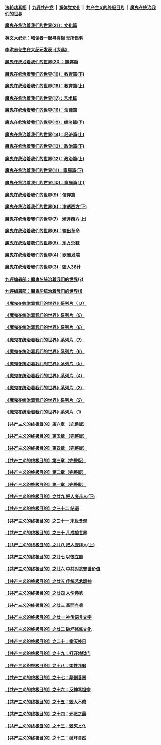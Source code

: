 

####  [法轮功真相](../../../../basic/blob/master/README.md?t=01130931) &nbsp;|&nbsp; [九评共产党](../../../../9ping.md/blob/master/README.md?t=01130931) &nbsp;|&nbsp; [解体党文化](../../../../jtdwh.md/blob/master/README.md?t=01130931)  &nbsp;|&nbsp; [共产主义的终极目的](../../../../gczydzjmd.md/blob/master/README.md?t=01130931) &nbsp;|&nbsp; [魔鬼在统治我们的世界](../../../../mgztzwmdsj.md/blob/master/README.md?t=01130931) 

#### [魔鬼在统治着我们的世界(21)：文化篇](../pages/nsc422/n10597706.md?t=01130931) 

#### [英文大纪元：和读者一起寻真相 无所畏惧](../pages/nsc422/n12542027.md?t=01130931) 

#### [李洪志先生在大纪元发表《大选》](../pages/nsc422/n12534746.md?t=01130931) 

#### [魔鬼在统治着我们的世界(20)：媒体篇](../pages/nsc422/n10586579.md?t=01130931) 

#### [魔鬼在统治着我们的世界(19)：教育篇(下)](../pages/nsc422/n10564808.md?t=01130931) 

#### [魔鬼在统治着我们的世界(18)：教育篇(上)](../pages/nsc422/n10526970.md?t=01130931) 

#### [魔鬼在统治着我们的世界(17)：艺术篇](../pages/nsc422/n10499093.md?t=01130931) 

#### [魔鬼在统治着我们的世界(16)：法律篇](../pages/nsc422/n10485969.md?t=01130931) 

#### [魔鬼在统治着我们的世界(15)：经济篇(下)](../pages/nsc422/n10469975.md?t=01130931) 

#### [魔鬼在统治着我们的世界(14)：经济篇(上)](../pages/nsc422/n10457370.md?t=01130931) 

#### [魔鬼在统治着我们的世界(13)：政治篇(下)](../pages/nsc422/n10448270.md?t=01130931) 

#### [魔鬼在统治着我们的世界(12)：政治篇(上)](../pages/nsc422/n10444576.md?t=01130931) 

#### [魔鬼在统治着我们的世界(11)：家庭篇(下)](../pages/nsc422/n10440961.md?t=01130931) 

#### [魔鬼在统治着我们的世界(10)：家庭篇(上)](../pages/nsc422/n10435448.md?t=01130931) 

#### [魔鬼在统治着我们的世界(9)：信仰篇](../pages/nsc422/n10432159.md?t=01130931) 

#### [魔鬼在统治着我们的世界(8)：渗透西方(下)](../pages/nsc422/n10429603.md?t=01130931) 

#### [魔鬼在统治着我们的世界(7)：渗透西方(上)](../pages/nsc422/n10426013.md?t=01130931) 

#### [魔鬼在统治着我们的世界(6)：输出革命](../pages/nsc422/n10421536.md?t=01130931) 

#### [魔鬼在统治着我们的世界(5)：东方杀戮](../pages/nsc422/n10417707.md?t=01130931) 

#### [魔鬼在统治着我们的世界(4)：欧洲发端](../pages/nsc422/n10414890.md?t=01130931) 

#### [魔鬼在统治着我们的世界(3)：毁人36计](../pages/nsc422/n10411583.md?t=01130931) 

#### [九评编辑部：魔鬼在统治着我们的世界(2)](../pages/nsc422/n10410036.md?t=01130931) 

#### [九评编辑部：魔鬼在统治着我们的世界(1)](../pages/nsc422/n10406825.md?t=01130931) 

#### [《魔鬼在统治着我们的世界》系列片（10）](../pages/nsc422/n12292670.md?t=01130931) 

#### [《魔鬼在统治着我们的世界》系列片（9）](../pages/nsc422/n12290859.md?t=01130931) 

#### [《魔鬼在统治着我们的世界》系列片（8）](../pages/nsc422/n12287445.md?t=01130931) 

#### [《魔鬼在统治着我们的世界》系列片（7）](../pages/nsc422/n12283425.md?t=01130931) 

#### [《魔鬼在统治着我们的世界》系列片（6）](../pages/nsc422/n12282314.md?t=01130931) 

#### [《魔鬼在统治着我们的世界》系列片（5）](../pages/nsc422/n12281419.md?t=01130931) 

#### [《魔鬼在统治着我们的世界》系列片（4）](../pages/nsc422/n12274024.md?t=01130931) 

#### [《魔鬼在统治着我们的世界》系列片（3）](../pages/nsc422/n12271322.md?t=01130931) 

#### [《魔鬼在统治着我们的世界》系列片（2）](../pages/nsc422/n12269049.md?t=01130931) 

#### [《魔鬼在统治着我们的世界》系列片（1）](../pages/nsc422/n12267575.md?t=01130931) 

#### [【共产主义的终极目的】第六章 （完整版）](../pages/nsc422/n11428913.md?t=01130931) 

#### [【共产主义的终极目的】第五章 （完整版）](../pages/nsc422/n11428912.md?t=01130931) 

#### [【共产主义的终极目的】第四章 （完整版）](../pages/nsc422/n11428907.md?t=01130931) 

#### [【共产主义的终极目的】第三章（完整版）](../pages/nsc422/n11428848.md?t=01130931) 

#### [【共产主义的终极目的】第二章（完整版）](../pages/nsc422/n11428831.md?t=01130931) 

#### [【共产主义的终极目的】第一章（完整版）](../pages/nsc422/n11417651.md?t=01130931) 

#### [【共产主义的终极目的】之廿九 把人变非人(下)](../pages/nsc422/n11344140.md?t=01130931) 

#### [【共产主义的终极目的】之三十二 结语](../pages/nsc422/n11360535.md?t=01130931) 

#### [【共产主义的终极目的】之三十一 末世景观](../pages/nsc422/n11351129.md?t=01130931) 

#### [【共产主义的终极目的】之三十 几成狼世界](../pages/nsc422/n11348280.md?t=01130931) 

#### [【共产主义的终极目的】之廿八 把人变非人(上)](../pages/nsc422/n11340492.md?t=01130931) 

#### [【共产主义的终极目的】之廿七 以恨立国](../pages/nsc422/n11336944.md?t=01130931) 

#### [【共产主义的终极目的】之廿六 中共对抗普世价值](../pages/nsc422/n11324785.md?t=01130931) 

#### [【共产主义的终极目的】之廿五 传统艺术颂神](../pages/nsc422/n11296396.md?t=01130931) 

#### [【共产主义的终极目的】之廿四 人伦典范](../pages/nsc422/n11296397.md?t=01130931) 

#### [【共产主义的终极目的】之廿三 富而有德](../pages/nsc422/n11283598.md?t=01130931) 

#### [【共产主义的终极目的】之廿一 神传语言文字](../pages/nsc422/n11263265.md?t=01130931) 

#### [【共产主义的终极目的】之廿二 破坏修炼文化](../pages/nsc422/n11245728.md?t=01130931) 

#### [【共产主义的终极目的】之二十：偷天换日](../pages/nsc422/n11238846.md?t=01130931) 

#### [【共产主义的终极目的】之十九：打开地狱门](../pages/nsc422/n11206376.md?t=01130931) 

#### [【共产主义的终极目的】之十八：柔性洗脑](../pages/nsc422/n11199994.md?t=01130931) 

#### [【共产主义的终极目的】之十七：颠倒善恶](../pages/nsc422/n11179782.md?t=01130931) 

#### [【共产主义的终极目的】之十六：反神骂祖宗](../pages/nsc422/n11166798.md?t=01130931) 

#### [【共产主义的终极目的】之十五：毁人不倦](../pages/nsc422/n11166792.md?t=01130931) 

#### [【共产主义的终极目的】之十四：邪恶之最](../pages/nsc422/n11150249.md?t=01130931) 

#### [【共产主义的终极目的】之十三：毁灭文化](../pages/nsc422/n11135227.md?t=01130931) 

#### [【共产主义的终极目的】之十二：破坏自然](../pages/nsc422/n11135214.md?t=01130931) 


